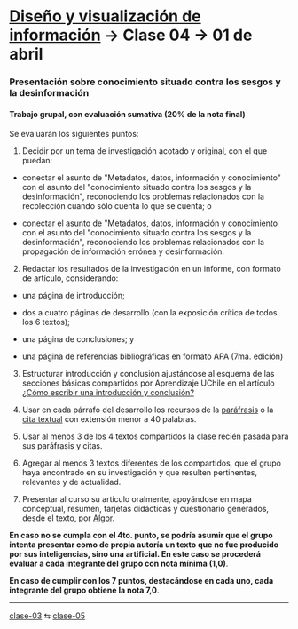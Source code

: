 # [Diseño y visualización de información](https://github.com/profesorfaco/aud5v027-2025) → Clase 04 → 01 de abril

### Presentación sobre conocimiento situado contra los sesgos y la desinformación

#### Trabajo grupal, con evaluación sumativa (20% de la nota final)

Se evaluarán los siguientes puntos:

1. Decidir por un tema de investigación acotado y original, con el que puedan: 

- conectar el asunto de "Metadatos, datos, información y conocimiento" con el asunto del "conocimiento situado contra los sesgos y la desinformación", reconociendo los problemas relacionados con la recolección cuando sólo cuenta lo que se cuenta; o

- conectar el asunto de "Metadatos, datos, información y conocimiento con el asunto del "conocimiento situado contra los sesgos y la desinformación", reconociendo los problemas relacionados con la propagación de información errónea y desinformación.

2. Redactar los resultados de la investigación en un informe, con formato de artículo, considerando:

- una página de introducción;

- dos a cuatro páginas de desarrollo (con la exposición crítica de todos los 6 textos);

- una página de conclusiones; y

- una página de referencias bibliográficas en formato APA (7ma. edición)

3. Estructurar introducción y conclusión ajustándose al esquema de las secciones básicas compartidos por Aprendizaje UChile en el artículo [¿Cómo escribir una introducción y conclusión?](https://aprendizaje.uchile.cl/recursos-para-leer-escribir-y-hablar-en-la-universidad/profundiza/profundiza-la-escritura/como-escribir-una-introduccion-y-conclusion/?highlight=introducci%C3%B3n)

4. Usar en cada párrafo del desarrollo los recursos de la [paráfrasis](https://guiastematicas.bibliotecas.uc.cl/apa7/parafraseo) o la [cita textual](https://guiastematicas.bibliotecas.uc.cl/apa7/citatextual) con extensión menor a 40 palabras.

5. Usar al menos 3 de los 4 textos compartidos la clase recién pasada para sus paráfrasis y citas.

6. Agregar al menos 3 textos diferentes de los compartidos, que el grupo haya encontrado en su investigación y que resulten pertinentes, relevantes y de actualidad.
  
7. Presentar al curso su artículo oralmente, apoyándose en mapa conceptual, resumen, tarjetas didácticas y cuestionario generados, desde el texto, por [Algor](https://www.algoreducation.com/es).

**En caso no se cumpla con el 4to. punto, se podría asumir que el grupo intenta presentar como de propia autoría un texto que no fue producido por sus inteligencias, sino una artificial. En este caso se procederá evaluar a cada integrante del grupo con nota mínima (1,0)**.

**En caso de cumplir con los 7 puntos, destacándose en cada uno, cada integrante del grupo obtiene la nota 7,0**.

_ _ _ _ 

[clase-03](https://github.com/profesorfaco/aud5v027-2025/blob/main/clase-03/README.md) ⇆ [clase-05](https://github.com/profesorfaco/aud5v027-2025/blob/main/clase-05/README.md)
